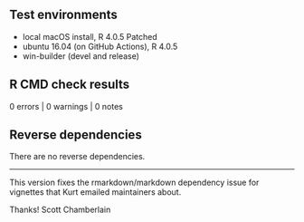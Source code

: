 ## Test environments

* local macOS install, R 4.0.5 Patched
* ubuntu 16.04 (on GitHub Actions), R 4.0.5
* win-builder (devel and release)

## R CMD check results

0 errors | 0 warnings | 0 notes

## Reverse dependencies

There are no reverse dependencies.

---

This version fixes the rmarkdown/markdown dependency issue for vignettes that Kurt emailed maintainers about.

Thanks!
Scott Chamberlain
